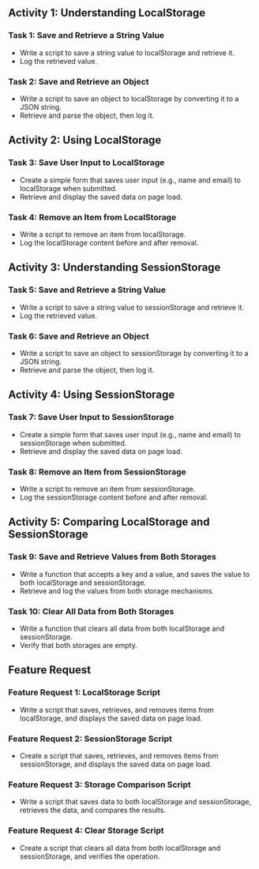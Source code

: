 ## Activity 1: Understanding LocalStorage

### Task 1: Save and Retrieve a String Value
- Write a script to save a string value to localStorage and retrieve it.
- Log the retrieved value.

### Task 2: Save and Retrieve an Object
- Write a script to save an object to localStorage by converting it to a JSON string.
- Retrieve and parse the object, then log it.

## Activity 2: Using LocalStorage

### Task 3: Save User Input to LocalStorage
- Create a simple form that saves user input (e.g., name and email) to localStorage when submitted.
- Retrieve and display the saved data on page load.

### Task 4: Remove an Item from LocalStorage
- Write a script to remove an item from localStorage.
- Log the localStorage content before and after removal.

## Activity 3: Understanding SessionStorage

### Task 5: Save and Retrieve a String Value
- Write a script to save a string value to sessionStorage and retrieve it.
- Log the retrieved value.

### Task 6: Save and Retrieve an Object
- Write a script to save an object to sessionStorage by converting it to a JSON string.
- Retrieve and parse the object, then log it.

## Activity 4: Using SessionStorage

### Task 7: Save User Input to SessionStorage
- Create a simple form that saves user input (e.g., name and email) to sessionStorage when submitted.
- Retrieve and display the saved data on page load.

### Task 8: Remove an Item from SessionStorage
- Write a script to remove an item from sessionStorage.
- Log the sessionStorage content before and after removal.

## Activity 5: Comparing LocalStorage and SessionStorage

### Task 9: Save and Retrieve Values from Both Storages
- Write a function that accepts a key and a value, and saves the value to both localStorage and sessionStorage.
- Retrieve and log the values from both storage mechanisms.

### Task 10: Clear All Data from Both Storages
- Write a function that clears all data from both localStorage and sessionStorage.
- Verify that both storages are empty.

## Feature Request

### Feature Request 1: LocalStorage Script
- Write a script that saves, retrieves, and removes items from localStorage, and displays the saved data on page load.

### Feature Request 2: SessionStorage Script
- Create a script that saves, retrieves, and removes items from sessionStorage, and displays the saved data on page load.

### Feature Request 3: Storage Comparison Script
- Write a script that saves data to both localStorage and sessionStorage, retrieves the data, and compares the results.

### Feature Request 4: Clear Storage Script
- Create a script that clears all data from both localStorage and sessionStorage, and verifies the operation.